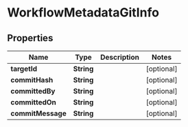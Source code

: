 

# WorkflowMetadataGitInfo


## Properties

Name | Type | Description | Notes
------------ | ------------- | ------------- | -------------
**targetId** | **String** |  |  [optional]
**commitHash** | **String** |  |  [optional]
**committedBy** | **String** |  |  [optional]
**committedOn** | **String** |  |  [optional]
**commitMessage** | **String** |  |  [optional]



